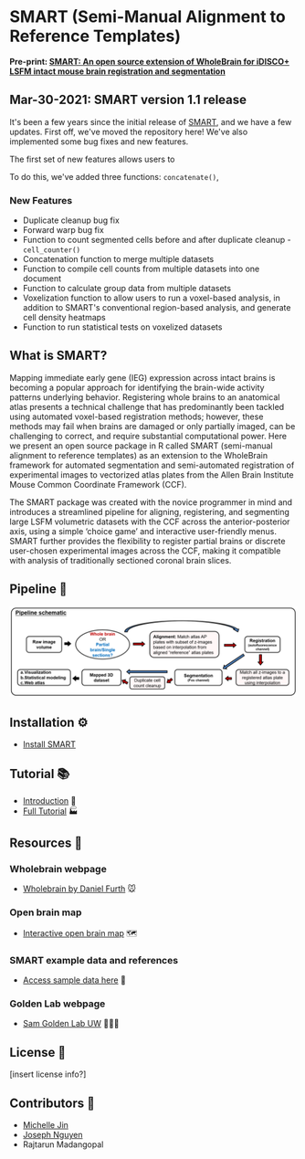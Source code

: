 # SMART (Semi-Manual Alignment to Reference Templates)

**Pre-print: [SMART: An open source extension of WholeBrain for iDISCO+ LSFM intact mouse brain registration and segmentation](https://www.biorxiv.org/content/10.1101/727529v1)**

## Mar-30-2021: SMART version 1.1 release

It's been a few years since the initial release of [SMART](https://github.com/mjin1812/SMART), and we have a few updates. First off, we've moved the repository here! We've also implemented some bug fixes and new features.

The first set of new features allows users to 

To do this, we've added three functions: `concatenate()`, 

### New Features
- Duplicate cleanup bug fix
- Forward warp bug fix
- Function to count segmented cells before and after duplicate cleanup - `cell_counter()`
- Concatenation function to merge multiple datasets
- Function to compile cell counts from multiple datasets into one document
- Function to calculate group data from multiple datasets
- Voxelization function to allow users to run a voxel-based analysis, in addition to SMART's conventional region-based analysis, and generate cell density heatmaps
- Function to run statistical tests on voxelized datasets

## What is SMART?

Mapping immediate early gene (IEG) expression across intact brains is becoming a popular approach for identifying the brain-wide activity patterns underlying behavior. Registering whole brains to an anatomical atlas presents a technical challenge that has predominantly been tackled using automated voxel-based registration methods; however, these methods may fail when brains are damaged or only partially imaged, can be challenging to correct, and require substantial computational power. Here we present an open source package in R called SMART (semi-manual alignment to reference templates) as an extension to the WholeBrain framework for automated segmentation and semi-automated registration of experimental images to vectorized atlas plates from the Allen Brain Institute Mouse Common Coordinate Framework (CCF).

The SMART package was created with the novice programmer in mind and introduces a streamlined pipeline for aligning, registering, and segmenting large LSFM volumetric datasets with the CCF across the anterior-posterior axis, using a simple ‘choice game’ and interactive user-friendly menus. SMART further provides the flexibility to register partial brains or discrete user-chosen experimental images across the CCF, making it compatible with analysis of traditionally sectioned coronal brain slices. 

## Pipeline 👷
![](docs/schematics/pipeline_schematic.PNG)

## Installation ⚙️

- [Install SMART](docs/installation.md)

## Tutorial 📚
- [Introduction](docs/index.md) 🔨
- [Full Tutorial](docs/tutorial.md) 🏭

## Resources 💾

### Wholebrain webpage
- [Wholebrain by Daniel Furth](https:/http://www.wholebrainsoftware.org/) 🐭

### Open brain map
- [Interactive open brain map](https://http://www.openbrainmap.org/#2/7345/5135) 🗺️

### SMART example data and references
- [Access sample data here](docs/example_data.html) 📘

### Golden Lab webpage
- [Sam Golden Lab UW](https://goldenneurolab.com/) 🧪🧫🐁

## License 📃
[insert license info?]

## Contributors 🤼
- [Michelle Jin](https://github.com/mjin1812)
- [Joseph Nguyen](https://github.com/jdknguyen)
- Rajtarun Madangopal
